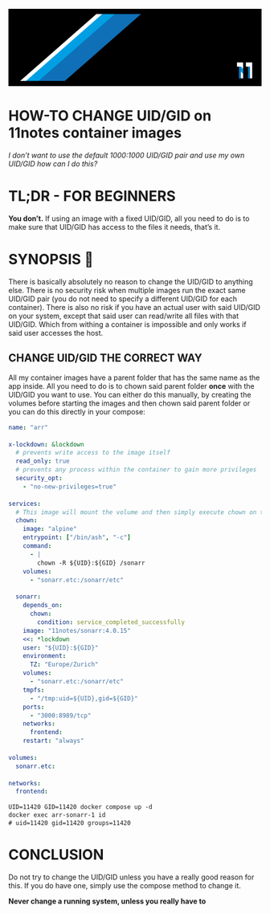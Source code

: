![banner](https://github.com/11notes/static/blob/main/img/banner/README.png?raw=true)

# HOW-TO CHANGE UID/GID on 11notes container images

*I don’t want to use the default 1000:1000 UID/GID pair and use my own UID/GID how can I do this?*

# TL;DR - FOR BEGINNERS
**You don’t.** If using an image with a fixed UID/GID, all you need to do is to make sure that UID/GID has access to the files it needs, that’s it.

# SYNOPSIS 📖
There is basically absolutely no reason to change the UID/GID to anything else. There is no security risk when multiple images run the exact same UID/GID pair (you do not need to specify a different UID/GID for each container). There is also no risk if you have an actual user with said UID/GID on your system, except that said user can read/write all files with that UID/GID. Which from withing a container is impossible and only works if said user accesses the host.

## CHANGE UID/GID THE CORRECT WAY

All my container images have a parent folder that has the same name as the app inside. All you need to do is to chown said parent folder **once** with the UID/GID you want to use. You can either do this manually, by creating the volumes before starting the images and then chown said parent folder or you can do this directly in your compose:

```yaml
name: "arr"

x-lockdown: &lockdown
  # prevents write access to the image itself
  read_only: true
  # prevents any process within the container to gain more privileges
  security_opt:
    - "no-new-privileges=true"

services:
  # This image will mount the volume and then simply execute chown on the parent folder for the UID/GID specified.
  chown:
    image: "alpine"
    entrypoint: ["/bin/ash", "-c"]
    command:
      - |
        chown -R ${UID}:${GID} /sonarr
    volumes:
      - "sonarr.etc:/sonarr/etc"

  sonarr:
    depends_on:
      chown:
        condition: service_completed_successfully
    image: "11notes/sonarr:4.0.15"
    <<: *lockdown
    user: "${UID}:${GID}"
    environment:
      TZ: "Europe/Zurich"
    volumes:
      - "sonarr.etc:/sonarr/etc"
    tmpfs:
      - "/tmp:uid=${UID},gid=${GID}"
    ports:
      - "3000:8989/tcp"
    networks:
      frontend:
    restart: "always"

volumes:
  sonarr.etc:

networks:
  frontend:
```

```shell
UID=11420 GID=11420 docker compose up -d
docker exec arr-sonarr-1 id
# uid=11420 gid=11420 groups=11420
```

# CONCLUSION

Do not try to change the UID/GID unless you have a really good reason for this. If you do have one, simply use the compose method to change it.

**Never change a running system, unless you really have to**